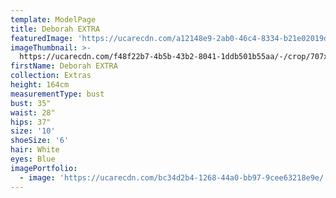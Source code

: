 ```yaml
---
template: ModelPage
title: Deborah EXTRA
featuredImage: 'https://ucarecdn.com/a12148e9-2ab0-46c4-8334-b21e02019d75/'
imageThumbnail: >-
  https://ucarecdn.com/f48f22b7-4b5b-43b2-8041-1ddb501b55aa/-/crop/707x1018/47,11/-/preview/
firstName: Deborah EXTRA
collection: Extras
height: 164cm
measurementType: bust
bust: 35"
waist: 28"
hips: 37"
size: '10'
shoeSize: '6'
hair: White
eyes: Blue
imagePortfolio:
  - image: 'https://ucarecdn.com/bc34d2b4-1268-44a0-bb97-9cee63218e9e/'
---
```



